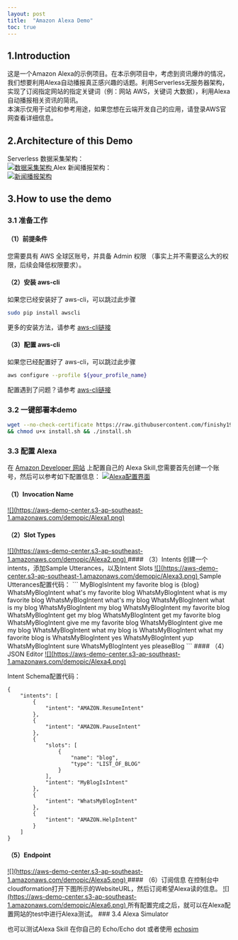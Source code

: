 ```yaml
---
layout: post
title:  "Amazon Alexa Demo"
toc: true
---
```



## 1.Introduction 
这是一个Amazon Alexa的示例项目。在本示例项目中，考虑到资讯爆炸的情况，我们想要利用Alexa自动播报真正感兴趣的话题。利用Serverless无服务器架构，实现了订阅指定网站的指定关键词（例：网站 AWS，关键词 大数据），利用Alexa自动播报相关资讯的简讯。  
本演示仅用于试验和参考用途，如果您想在云端开发自己的应用，请登录AWS官网查看详细信息。
## 2.Architecture of this Demo 
Serverless 数据采集架构：  
<a data-fancybox="gallery" href="https://aws-demo-center.s3-ap-southeast-1.amazonaws.com/demopic/Data_Collect.jpeg">
![数据采集架构](https://aws-demo-center.s3-ap-southeast-1.amazonaws.com/demopic/Data_Collect.jpeg)
</a>
Alex 新闻播报架构：  
<a data-fancybox="gallery" href="https://aws-demo-center.s3-ap-southeast-1.amazonaws.com/demopic/Alexa_Skill.jpeg">
![新闻播报架构](https://aws-demo-center.s3-ap-southeast-1.amazonaws.com/demopic/Alexa_Skill.jpeg)
</a>

## 3.How to use the demo

### 3.1 准备工作
#### （1）前提条件

您需要具有 AWS 全球区账号，并具备 Admin 权限 （事实上并不需要这么大的权限，后续会降低权限要求）。  

#### （2）安装 aws-cli

如果您已经安装好了 aws-cli，可以跳过此步骤

```sh
sudo pip install awscli
```

更多的安装方法，请参考 [aws-cli链接](https://github.com/aws/aws-cli)

#### （3）配置 aws-cli

如果您已经配置好了 aws-cli，可以跳过此步骤

```sh
aws configure --profile ${your_profile_name}
```

配置遇到了问题？请参考 [aws-cli链接](https://github.com/aws/aws-cli)

### 3.2 一键部署本demo

```sh
wget --no-check-certificate https://raw.githubusercontent.com/finishy1995/voixa/master/install.sh \
&& chmod u+x install.sh && ./install.sh
```
### 3.3 配置 Alexa

在 [Amazon Developer 网站](https://developer.amazon.com/) 上配置自己的 Alexa Skill,您需要首先创建一个账号，然后可以参考如下配置信息：
<a data-fancybox="gallery" href="https://aws-demo-center.s3-ap-southeast-1.amazonaws.com/demopic/alexa.png">
![Alexa配置界面](https://aws-demo-center.s3-ap-southeast-1.amazonaws.com/demopic/alexa.png)
</a>
#### （1）Invocation Name

<a data-fancybox="gallery" href="https://aws-demo-center.s3-ap-southeast-1.amazonaws.com/demopic/Alexa1.png">
![](https://aws-demo-center.s3-ap-southeast-1.amazonaws.com/demopic/Alexa1.png)
</a>

#### （2）Slot Types

<a data-fancybox="gallery" href="https://aws-demo-center.s3-ap-southeast-1.amazonaws.com/demopic/Alexa2.png">
![](https://aws-demo-center.s3-ap-southeast-1.amazonaws.com/demopic/Alexa2.png)
</a>
#### （3）Intents
创建一个intents，添加Sample Utterances，以及Intent Slots
<a data-fancybox="gallery" href="https://aws-demo-center.s3-ap-southeast-1.amazonaws.com/demopic/Alexa3.png">
![](https://aws-demo-center.s3-ap-southeast-1.amazonaws.com/demopic/Alexa3.png)
</a>
Sample Utterances配置代码：
```
MyBlogIsIntent my favorite blog is {blog}
WhatsMyBlogIntent what's my favorite blog
WhatsMyBlogIntent what is my favorite blog
WhatsMyBlogIntent what's my blog
WhatsMyBlogIntent what is my blog
WhatsMyBlogIntent my blog
WhatsMyBlogIntent my favorite blog
WhatsMyBlogIntent get my blog
WhatsMyBlogIntent get my favorite blog
WhatsMyBlogIntent give me my favorite blog
WhatsMyBlogIntent give me my blog
WhatsMyBlogIntent what my blog is
WhatsMyBlogIntent what my favorite blog is
WhatsMyBlogIntent yes
WhatsMyBlogIntent yup
WhatsMyBlogIntent sure
WhatsMyBlogIntent yes pleaseBlog
```
#### （4）JSON Editor

<a data-fancybox="gallery" href="https://aws-demo-center.s3-ap-southeast-1.amazonaws.com/demopic/Alexa4.png">
![](https://aws-demo-center.s3-ap-southeast-1.amazonaws.com/demopic/Alexa4.png)
</a>

Intent Schema配置代码：
```
{
    "intents": [
        {
            "intent": "AMAZON.ResumeIntent"
        },
        {
            "intent": "AMAZON.PauseIntent"
        },
        {
            "slots": [
                {
                    "name": "blog",
                    "type": "LIST_OF_BLOG"
                }
            ],
            "intent": "MyBlogIsIntent"
        },
        {
            "intent": "WhatsMyBlogIntent"
        },
        {
            "intent": "AMAZON.HelpIntent"
        }
    ]
}
```
#### （5）Endpoint

<a data-fancybox="gallery" href="https://aws-demo-center.s3-ap-southeast-1.amazonaws.com/demopic/Alexa5.png">
![](https://aws-demo-center.s3-ap-southeast-1.amazonaws.com/demopic/Alexa5.png)
</a>
#### （6）订阅信息
在控制台中cloudformation打开下图所示的WebsiteURL，然后订阅希望Alexa读的信息。

<a data-fancybox="gallery" href="https://aws-demo-center.s3-ap-southeast-1.amazonaws.com/demopic/Alexa6.png">
![](https://aws-demo-center.s3-ap-southeast-1.amazonaws.com/demopic/Alexa6.png)
</a>
所有配置完成之后，就可以在Alexa配置网站的test中进行Alexa测试。
### 3.4 Alexa Simulator

也可以测试Alexa Skill 在你自己的 Echo/Echo dot 或者使用 [echosim](https://echosim.io/welcome)
